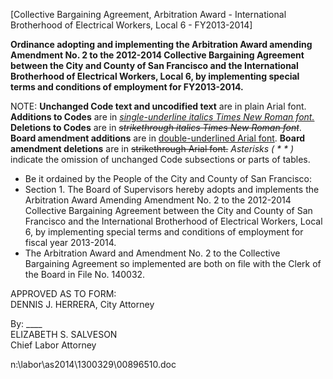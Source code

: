 [Collective Bargaining Agreement, Arbitration Award - International Brotherhood of Electrical Workers, Local 6 - FY2013-2014] 
 
**Ordinance adopting and implementing the Arbitration Award amending Amendment No. 2 to the 2012-2014 Collective Bargaining Agreement between the City and County of San Francisco and the International Brotherhood of Electrical Workers, Local 6, by implementing special terms and conditions of employment for FY2013-2014.**
 
NOTE: **Unchanged Code text and uncodified text** are in plain Arial font. 
**Additions to Codes** are in <u>*single-underline italics Times New Roman font.*</u> 
**Deletions to Codes** are in <s>*strikethrough italics Times New Roman font*</s>. 
**Board amendment additions** are in <u>double-underlined Arial font</u>. 
**Board amendment deletions** are in <s>strikethrough Arial font.</s>
**Asterisks (*   *   *   *)** indicate the omission of unchanged Code  subsections or parts of tables.
 
 
 * Be it ordained by the People of the City and County of San Francisco: 
 * Section 1.  The Board of Supervisors hereby adopts and implements the Arbitration Award Amending Amendment No. 2 to the 2012-2014 Collective Bargaining Agreement between the City and County of San Francisco and the International Brotherhood of Electrical Workers, Local 6, by implementing special terms and conditions of employment for fiscal year 2013-2014. 
 * The Arbitration Award and Amendment No. 2 to the Collective Bargaining Agreement so implemented are both on file with the Clerk of the Board in File No. 140032. 
 

APPROVED AS TO FORM: 	
DENNIS J. HERRERA, City Attorney 	
 

By:   ____	
 ELIZABETH S. SALVESON 	
 Chief Labor Attorney 	

 n:\labor\as2014\1300329\00896510.doc 

